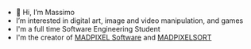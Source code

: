 - 👋 Hi, I’m Massimo
- I’m interested in digital art, image and video manipulation, and games
- I'm a full time Software Engineering Student
- I'm the creator of [MADPIXEL Software](https://madpixel.software/) and [MADPIXELSORT](https://madpixel.software/madpixelsort)
<!---
madlitch/madlitch is a ✨ special ✨ repository because its `README.md` (this file) appears on your GitHub profile.
You can click the Preview link to take a look at your changes.
--->
